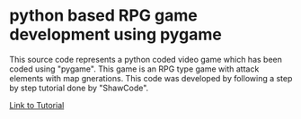 # python based RPG game development using pygame

This source code represents a python coded video game which has been coded using "pygame". This game is an RPG type game with attack elements with map gnerations. This code was developed by following a step by step tutorial done by "ShawCode". 

[Link to Tutorial](https://www.youtube.com/watch?v=crUF36OkGDw&list=PLkkm3wcQHjT7gn81Wn-e78cAyhwBW3FIc&pp=iAQB) 
